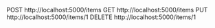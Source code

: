 POST http://localhost:5000/items
GET  http://localhost:5000/items
PUT  http://localhost:5000/items/1
DELETE  http://localhost:5000/items/1
